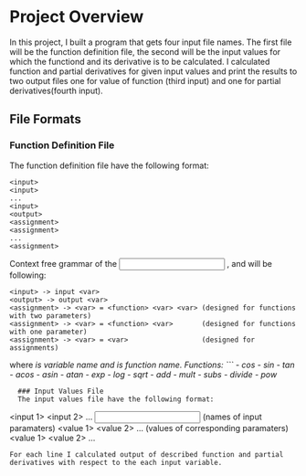 # Project Overview
In this project, I built a program that gets four input file names. The first file will be the function definition file, 
the second will be the input values for which the functiond and its derivative is to be calculated. I calculated function and
partial derivatives for given input values and print the results to two output files one for value of function (third input) and one for partial derivatives(fourth input).


## File Formats
  ### Function Definition File
  The function definition file have the following format:
  ```
  <input>
  <input>
  ...
  <input>
  <output>
  <assignment>
  <assignment>
  ...
  <assignment>
  ```
  Context free grammar of the <input> ,<output> and <assignment> will be following:
  ```
  <input> -> input <var>
  <output> -> output <var>
  <assignment> -> <var> = <function> <var> <var> (designed for functions with two parameters)
  <assignment> -> <var> = <function> <var>       (designed for functions with one parameter)
  <assignment> -> <var> = <var>                  (designed for assignments)
  ```
  where <var> is variable name and <function> is function name.
  Functions:
    ```
    - cos
    - sin
    - tan
    - acos
    - asin
    - atan
    - exp
    - log
    - sqrt
    - add
    - mult
    - subs
    - divide
    - pow
```
  ### Input Values File
  The input values file have the following format:
  ```
  <input 1> <input 2> ... <input n> (names of input paramaters)
  <value 1> <value 2> ... <value n> (values of corresponding paramaters)
  <value 1> <value 2> ... <value n>
  ```
  For each line I calculated output of described function and partial derivatives with respect to the each input variable.
    
    
